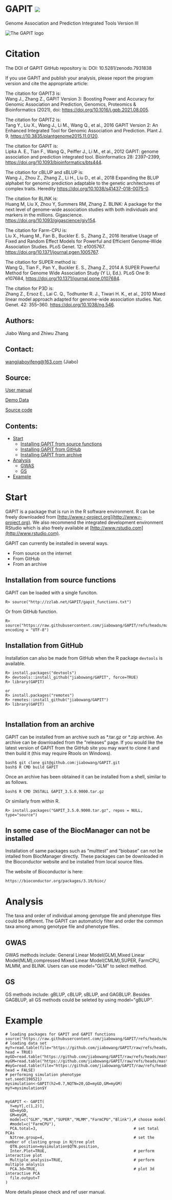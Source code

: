 
GAPIT [![](https://img.shields.io/badge/Issues-0%2B-brightgreen.svg)](https://github.com/jiabowang/GAPIT/issues)
===========

Genome Association and Prediction Integrated Tools Version III

![The GAPIT logo](man/figures/LOGO_WEB.png "Genome Association and Prediction Integrated Tools logo")


Citation
=====

The DOI of GAPIT GitHub repository is:
DOI: 10.5281/zenodo.7931838

If you use GAPIT and publish your analysis, please report the program version and cite the appropriate article:

  
The citation for GAPIT3 is:    
Wang J., Zhang Z., GAPIT Version 3: Boosting Power and Accuracy for Genomic Association and Prediction, Genomics, Proteomics & Bioinformatics (2021), doi: https://doi.org/10.1016/j.gpb.2021.08.005.

The citation for GAPIT2 is:    
Tang Y., Liu X., Wang J., Li M., Wang Q., et al., 2016 GAPIT Version 2: An Enhanced Integrated Tool for Genomic Association and Prediction. Plant J. 9, https://10.3835/plantgenome2015.11.0120.
  
The citation for GAPIT is:    
Lipka A. E., Tian F., Wang Q., Peiffer J., Li M., et al., 2012 GAPIT: genome association and prediction integrated tool. Bioinformatics 28: 2397–2399, https://doi.org/10.1093/bioinformatics/bts444.

The citation for cBLUP and sBLUP is:    
Wang J., Zhou Z., Zhang Z., Li H., Liu D., et al., 2018 Expanding the BLUP alphabet for genomic prediction adaptable to the genetic architectures of complex traits. Heredity https://doi.org/10.1038/s41437-018-0075-0.

The citation for BLINK is:    
Huang M, Liu X, Zhou Y, Summers RM, Zhang Z. BLINK: A package for the next level of genome-wide association studies with both individuals and markers in the millions. Gigascience. https://doi.org/10.1093/gigascience/giy154.

The citation for Farm-CPU is:    
Liu X., Huang M., Fan B., Buckler E. S., Zhang Z., 2016 Iterative Usage of Fixed and Random Effect Models for Powerful and Efficient Genome-Wide Association Studies. PLoS Genet. 12: e1005767. https://doi.org/10.1371/journal.pgen.1005767.

The citation for SUPER method is:    
Wang Q., Tian F., Pan Y., Buckler E. S., Zhang Z., 2014 A SUPER Powerful Method for Genome Wide Association Study (Y Li, Ed.). PLoS One 9: e107684, https://doi.org/10.1371/journal.pone.0107684.

The citation for P3D is:    
Zhang Z., Ersoz E., Lai C. Q., Todhunter R. J., Tiwari H. K., et al., 2010 Mixed linear model approach adapted for genome-wide association studies. Nat. Genet. 42: 355–360. https://doi.org/10.1038/ng.546.


Authors: 
-----

Jiabo Wang and Zhiwu Zhang

Contact:
-----

wangjiaboyifeng@163.com (Jiabo)

Source:
-----

[User manual](https://github.com/jiabowang/GAPIT/raw/refs/heads/master/Documents/gapit_help_document.pdf)

[Demo Data](https://github.com/jiabowang/GAPIT/raw/refs/heads/master/Documents/GAPIT_Tutorial_Data.zip)

[Source code](https://raw.githubusercontent.com/jiabowang/GAPIT/refs/heads/master/gapit_functions.txt)

Contents:
-----

   
   * [Start](#start)
      * [Installing GAPIT from source functions](#installation-from-source-functions)
      * [Installing GAPIT from GitHub](#installation-from-github)
      * [Installing GAPIT from archive](#installation-from-an-archive)
   * [Analysis](#analysis)
      * [GWAS](#gwas)
      * [GS](#gs)
   * [Example](#example)


Start
======


GAPIT is a package that is run in the R software environment.
R can be freely downloaded from [http://www.r-project.org](http://www.r-project.org).
We also recommend the integrated development environment RStudio which is also freely available at [http://www.rstudio.com](http://www.rstudio.com).


GAPIT can currently be installed in several ways.

- From source on the internet
- From GitHub
- From an archive


## Installation from source functions

GAPIT can be loaded with a single funciton. 


```
R> source("http://zzlab.net/GAPIT/gapit_functions.txt")
```

Or from GitHub function.
```
R> source("https://raw.githubusercontent.com/jiabowang/GAPIT/refs/heads/master/gapit_functions.txt", encoding = "UTF-8")
```

## Installation from GitHub

Installation can also be made from GitHub when the R package `devtools` is available.

```
R> install.packages("devtools")
R> devtools::install_github("jiabowang/GAPIT", force=TRUE)
R> library(GAPIT)

or
R> install.packages("remotes")
R> remotes::install_github("jiabowang/GAPIT")
R> library(GAPIT)


```

## Installation from an archive


GAPIT can be installed from an archive such as \*.tar.gz or \*.zip archive.
An archive can be downloaded from the "releases" page.
If you would like the latest version of GAPIT from the GitHub site you may want to clone it and then build it (this may require Rtools on Windows).

```
bash$ git clone git@github.com:jiabowang/GAPIT.git
bash$ R CMD build GAPIT
```

Once an archive has been obtained it can be installed from a shell, similar to as follows.


```
bash$ R CMD INSTALL GAPIT_3.5.0.9000.tar.gz
```

Or similarly from within R.

```
R> install.packages("GAPIT_3.5.0.9000.tar.gz", repos = NULL, type="source")
```

## In some case of the BiocManager can not be installed

Installation of same packages such as “multtest” and “biobase” can not be intalled from BiocManager directly. These packages can be downloaded in the Bioconductor website and be installed from local source files.

The website of Bioconductor is here:

```
https://bioconductor.org/packages/3.19/bioc/
```

Analysis
======

The taxa and order of individual among genotype file and phenotype files could be different. The GAPIT can automaticly filter and order the common taxa among among genotype file and phenotype files.

GWAS
-----
GWAS methods include: General Linear Model(GLM),Mixed Linear Model(MLM),compressed Mixed Linear Model(CMLM),SUPER, FarmCPU, MLMM, and BLINK. Users can use model="GLM" to select method. 

GS
-----
GS methods include: gBLUP, cBLUP, sBLUP, and GAGBLUP. Besides GAGBLUP, all GS methods could be seleted by using model="gBLUP".

   
Example
=====


```
# loading packages for GAPIT and GAPIT functions
source("https://raw.githubusercontent.com/jiabowang/GAPIT/refs/heads/master/gapit_functions.txt")
# loading data set
myY=read.table(file="https://github.com/jiabowang/GAPIT/raw/refs/heads/master/Documents/mdp_traits.txt", head = TRUE)
myGD=read.table("https://github.com/jiabowang/GAPIT/raw/refs/heads/master/Documents/mdp_numeric.txt",head=T)
myGM=read.table("https://github.com/jiabowang/GAPIT/raw/refs/heads/master/Documents/mdp_SNP_information.txt",head=T)
#myG=read.table(file="https://github.com/jiabowang/GAPIT/raw/refs/heads/master/Documents/mdp_genotype_test.hmp.txt", head = FALSE)
# performing simulation phenotype
set.seed(198521)
mysimulation<-GAPIT(h2=0.7,NQTN=20,GD=myGD,GM=myGM)
myY=mysimulation$Y


myGAPIT <- GAPIT(
  Y=myY[,c(1,2)],
  GD=myGD,
  GM=myGM,
  model=c("GLM","MLM","SUPER","MLMM","FarmCPU","Blink"),# choose model
  #model=c("FarmCPU"),
  PCA.total=3,                                          # set total PCAs
  NJtree.group=4,                                       # set the number of clusting group in Njtree plot
  QTN.position=mysimulation$QTN.position,
  Inter.Plot=TRUE,                                      # perform interactive plot
  Multiple_analysis=TRUE,                               # perform multiple analysis
  PCA.3d=TRUE,                                          # plot 3d interactive PCA
  file.output=T
)
```
More details please check and ref user manual.


